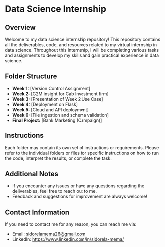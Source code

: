 # Data Science Internship

## Overview

Welcome to my data science internship repository! This repository contains all the deliverables, code, and resources related to my virtual internship in data science. Throughout this internship, I will be completing various tasks and assignments to develop my skills and gain practical experience in data science.

## Folder Structure

- **Week 1:** [Version Control Assignment]
- **Week 2:** [G2M insight for Cab Investment firm]
- **Week 3:** [Presentation of Week 2 Use Case]
- **Week 4:** [Deployment on Flask]
- **Week 5:** [Cloud and API deployment]
- **Week 6:** [File ingestion and schema validation]
- **Final Project:** [Bank Marketing (Campaign)]

## Instructions

Each folder may contain its own set of instructions or requirements. Please refer to the individual folders or files for specific instructions on how to run the code, interpret the results, or complete the task.

## Additional Notes

- If you encounter any issues or have any questions regarding the deliverables, feel free to reach out to me.
- Feedback and suggestions for improvement are always welcome!

## Contact Information

If you need to contact me for any reason, you can reach me via:

- Email: sidorelamema26@gmail.com
- LinkedIn: https://www.linkedin.com/in/sidorela-mema/

